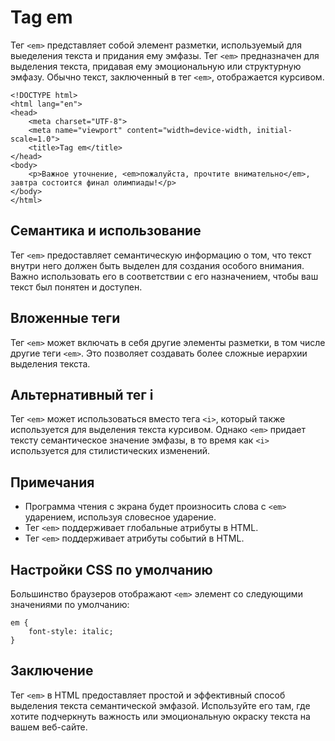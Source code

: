 # Tag em

Тег ``<em>`` представляет собой элемент разметки, используемый для выеделения текста и придания ему эмфазы. Тег ``<em>`` предназначен для выделения текста, придавая ему эмоциональную или структурную эмфазу. Обычно текст, заключенный в тег ``<em>``, отображается курсивом.

```
<!DOCTYPE html>
<html lang="en">
<head>
    <meta charset="UTF-8">
    <meta name="viewport" content="width=device-width, initial-scale=1.0">
    <title>Tag em</title>
</head>
<body>
    <p>Важное уточнение, <em>пожалуйста, прочтите внимательно</em>, завтра состоится финал олимпиады!</p>
</body>
</html>
```

## Семантика и использование

Тег ``<em>`` предоставляет семантическую информацию о том, что текст внутри него должен быть выделен для создания особого внимания. Важно использовать его в соответствии с его назначением, чтобы ваш текст был понятен и доступен.

## Вложенные теги

Тег ``<em>`` может включать в себя другие элементы разметки, в том числе другие теги ``<em>``. Это позволяет создавать более сложные иерархии выделения текста.

## Альтернативный тег i

Тег ``<em>`` может использоваться вместо тега ``<i>``, который также используется для выделения текста курсивом. Однако ``<em>`` придает тексту семантическое значение эмфазы, в то время как ``<i>`` используется для стилистических изменений.

## Примечания

- Программа чтения с экрана будет произносить слова с ``<em>`` ударением, используя словесное ударение.
- Тег ``<em>`` поддерживает глобальные атрибуты в HTML.
- Тег ``<em>`` поддерживает атрибуты событий в HTML.

## Настройки CSS по умолчанию

Большинство браузеров отображают ``<em>`` элемент со следующими значениями по умолчанию:

```
em {
    font-style: italic;
}
```

## Заключение

Тег ``<em>`` в HTML предоставляет простой и эффективный способ выделения текста семантической эмфазой. Используйте его там, где хотите подчеркнуть важность или эмоциональную окраску текста на вашем веб-сайте.